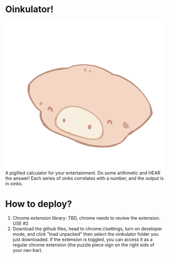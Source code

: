 <h1>Oinkulator!</h1>
<img src="https://github.com/angelLi17/oinkulator/blob/main/assets/pig1.png"></img>
A pigified calculator for your entertainment. Do some arithmetic and HEAR the answer! Each series of oinks correlates with a number, and the output is in oinks.

<h1>How to deploy?</h1>

1. Chrome extension library: TBD, chrome needs to review the extension. USE #2
2. Download the github files, head to chrome://settings, turn on developer mode, and click "load unpacked" then select the oinkulator folder you just downloaded. If the extension is toggled, you can access it as a regular chrome extension (the puzzle piece sign on the right side of your nav-bar).
